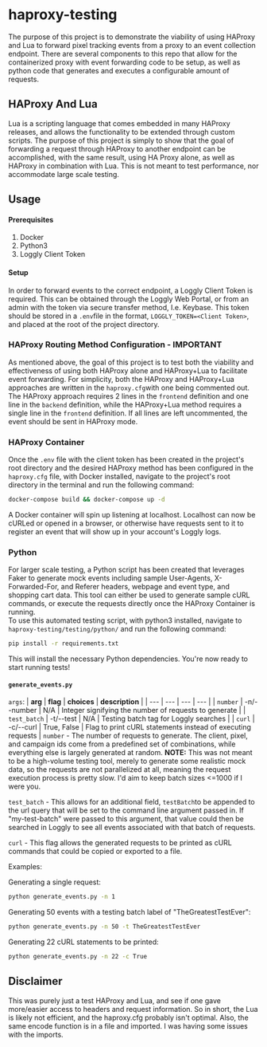 # haproxy-testing
The purpose of this project is to demonstrate the viability of using HAProxy and Lua to forward pixel tracking events from a proxy to an event collection endpoint.  There are several components to this repo that allow for the containerized proxy with event forwarding code to be setup, as well as python code that generates and executes a configurable amount of requests.

## HAProxy And Lua
Lua is a scripting language that comes embedded in many HAProxy releases, and allows the functionality to be extended through custom scripts.  The purpose of this project is simply to show that the goal of forwarding a request through HAProxy to another endpoint can be accomplished, with the same result, using HA Proxy alone, as well as HAProxy in combination with Lua.  This is not meant to test performance, nor accommodate large scale testing.

## Usage
#### Prerequisites
1. Docker
2. Python3
3. Loggly Client Token
#### Setup
In order to forward events to the correct endpoint, a Loggly Client Token is required.  This can be obtained through the Loggly Web Portal, or from an admin with the token via secure transfer method, I.e. Keybase.  This token should be stored in a `.env`file in the format, `LOGGLY_TOKEN=<Client Token>`, and placed at the root of the project directory.

### HAProxy Routing Method Configuration - IMPORTANT
As mentioned above, the goal of this project is to test both the viability and effectiveness of using both HAProxy alone and HAProxy+Lua to facilitate event forwarding.  For simplicity, both the HAProxy and HAProxy+Lua approaches are written in the `haproxy.cfg`with one being commented out.  The HAProxy approach requires 2 lines in the `frontend` definition and one line in the `backend` definition, while the HAProxy+Lua method requires a single line in the `frontend` definition.  If all lines are left uncommented, the event should be sent in HAProxy mode.

### HAProxy Container
Once the `.env` file with the client token has been created in the project's root directory and the desired HAProxy method has been configured in the `haproxy.cfg` file, with Docker installed, navigate to the project's root directory in the terminal and run the following command:
```bash
docker-compose build && docker-compose up -d
```
A Docker container will spin up listening at localhost.  Localhost can now be cURLed or opened in a browser, or otherwise have requests sent to it to register an event that will show up in your account's Loggly logs.



### Python
For larger scale testing, a Python script has been created that leverages Faker to generate mock events including sample User-Agents, X-Forwarded-For, and Referer headers, webpage and event type, and shopping cart data.  This tool can either be used to generate sample cURL commands, or execute the requests directly once the HAProxy Container is running. <br>
To use this automated testing script, with python3 installed, navigate to `haproxy-testing/testing/python/` and run the following command:
```bash
pip install -r requirements.txt
```
This will install the necessary Python dependencies.  You're now ready to start running tests! <br>
#### `generate_events.py`
`args`:
| **arg** | **flag** | **choices** | **description** |
| --- | --- | --- | --- |
| `number` | -n/--number | N/A | Integer signifying the number of requests to generate |
| `test_batch` | -t/--test | N/A | Testing batch tag for Loggly searches |
| `curl` | -c/--curl | True, False | Flag to print cURL statements instead of executing requests |
`number` - The number of requests to generate.  The client, pixel, and campaign ids come from a predefined set of combinations, while everything else is largely generated at random.  **NOTE:** This was not meant to be a high-volume testing tool, merely to generate some realistic mock data, so the requests are not parallelized at all, meaning the request execution process is pretty slow.  I'd aim to keep batch sizes <=1000 if I were you. <br>

`test_batch` - This allows for an additional field, `testBatch`to be appended to the url query that will be set to the command line argument passed in.  If "my-test-batch" were passed to this argument, that value could then be searched in Loggly to see all events associated with that batch of requests. <br>

`curl` - This flag allows the generated requests to be printed as cURL commands that could be copied or exported to a file. <br>

Examples:

Generating a single request:
```bash
python generate_events.py -n 1
```

Generating 50 events with a testing batch label of "TheGreatestTestEver":
```bash
python generate_events.py -n 50 -t TheGreatestTestEver
```

Generating 22 cURL statements to be printed:
```bash
python generate_events.py -n 22 -c True
```


## Disclaimer
This was purely just a test HAProxy and Lua, and see if one gave more/easier access to headers and request information.  So in short, the Lua is likely not efficient, and the haproxy.cfg probably isn't optimal.  Also, the same encode function is in a file and imported.  I was having some issues with the imports.
